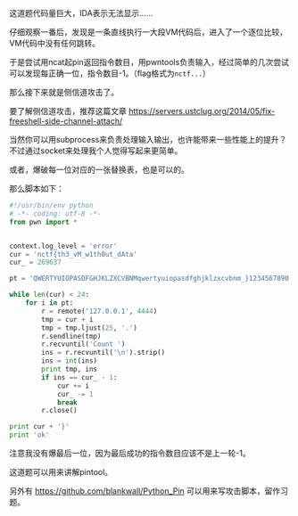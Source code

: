 这道题代码量巨大，IDA表示无法显示……

仔细观察一番后，发现是一条直线执行一大段VM代码后，进入了一个逐位比较，VM代码中没有任何跳转。

于是尝试用ncat起pin返回指令数目，用pwntools负责输入，经过简单的几次尝试可以发现每正确一位，指令数目-1。（flag格式为`nctf...`）

那么接下来就是侧信道攻击了。

要了解侧信道攻击，推荐这篇文章 <https://servers.ustclug.org/2014/05/fix-freeshell-side-channel-attach/>

当然你可以用subprocess来负责处理输入输出，也许能带来一些性能上的提升？不过通过socket来处理我个人觉得写起来更简单。

或者，爆破每一位对应的一张替换表，也是可以的。

那么脚本如下：

```python
#!/usr/bin/env python
# -*- coding: utf-8 -*-
from pwn import *


context.log_level = 'error'
cur = 'nctf{th3_vM_w1th0ut_dAta'
cur_ = 269637

pt = 'QWERTYUIOPASDFGHJKLZXCVBNMqwertyuiopasdfghjklzxcvbnm_}1234567890'

while len(cur) < 24:
    for i in pt:
        r = remote('127.0.0.1', 4444)
        tmp = cur + i
        tmp = tmp.ljust(25, '.')
        r.sendline(tmp)
        r.recvuntil('Count ')
        ins = r.recvuntil('\n').strip()
        ins = int(ins)
        print tmp, ins
        if ins == cur_ - 1:
            cur += i
            cur_ -= 1
            break
        r.close()

print cur + '}'
print 'ok'
```

注意我没有爆最后一位，因为最后成功的指令数目应该不是上一轮-1。

这道题可以用来讲解pintool。

另外有 <https://github.com/blankwall/Python_Pin> 可以用来写攻击脚本，留作习题。
